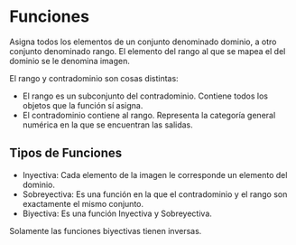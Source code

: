 # Funciones

Asigna todos los elementos de un conjunto denominado dominio, a otro conjunto
denominado rango. El elemento del rango al que se mapea el del dominio se le
denomina imagen.

El rango y contradominio son cosas distintas:

- El rango es un subconjunto del contradominio. Contiene todos los objetos que
  la función sí asigna.
- El contradominio contiene al rango. Representa la categoría general numérica
  en la que se encuentran las salidas.

## Tipos de Funciones

- Inyectiva: Cada elemento de la imagen le corresponde un elemento del dominio.
- Sobreyectiva: Es una función en la que el contradominio y el rango son
  exactamente el mismo conjunto.
- Biyectiva: Es una función Inyectiva y Sobreyectiva.

Solamente las funciones biyectivas tienen inversas.
